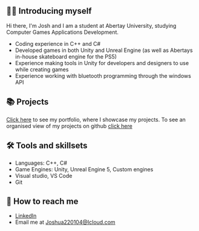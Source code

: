 ## 🙋‍♂️ Introducing myself

Hi there, I'm Josh and I am a student at Abertay University, studying Computer Games Applications Development.
- Coding experience in C++ and C#
- Developed games in both Unity and Unreal Engine (as well as Abertays in-house skateboard engine for the PS5)
- Experience making tools in Unity for developers and designers to use while creating games
- Experience working with bluetooth programming through the windows API

## 📚 Projects
[Click here](https://dippy2214.github.io/JoshuaLowe/) to see my portfolio, where I showcase my projects. To see an organised view of my projects on github [click here](https://github.com/dippy2214/Portfolio-Guide)

## 🛠 Tools and skillsets
- Languages: C++, C#
- Game Engines: Unity, Unreal Engine 5, Custom engines
- Visual studio, VS Code
- Git

## 👋 How to reach me
- [LinkedIn](https://www.linkedin.com/in/joshua-lowe-479ab0314/)
- Email me at Joshua220104@Icloud.com
